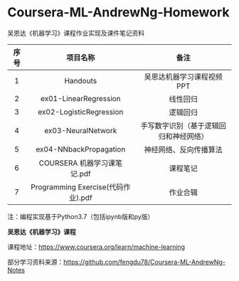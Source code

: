 # Coursera-ML-AndrewNg-Homework
吴恩达《机器学习》课程作业实现及课件笔记资料

| 序号 |              项目名称              |                  备注                  |
| :--: | :--------------------------------: | :------------------------------------: |
|  1   |              Handouts              |       吴恩达机器学习课程视频PPT        |
|  2   |       ex01-LinearRegression        |                线性回归                |
|  3   |      ex02-LogisticRegression       |                逻辑回归                |
|  4   |         ex03-NeuralNetwork         | 手写数字识别（基于逻辑回归和神经网络） |
|  5   |       ex04-NNbackPropagation       |         神经网络、反向传播算法         |
|  6   |    COURSERA 机器学习课笔记.pdf     |                课程笔记                |
|  7   | Programming Exercise(代码作业).pdf |                作业合辑                |

注：编程实现基于Python3.7（包括ipynb版和py版）

**吴恩达《机器学习》课程**

课程地址：https://www.coursera.org/learn/machine-learning

部分学习资料来源：https://github.com/fengdu78/Coursera-ML-AndrewNg-Notes
